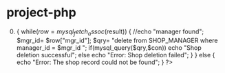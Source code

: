 # project-php
0) { while($row = mysql_fetch_assoc($result)) { //echo "manager found"; 
$mgr_id= $row["mgr_id"]; 
$qry= "delete from SHOP_MANAGER where manager_id = $mgr_id "; 
if(mysql_query($qry,$con)) echo "Shop deletion successful"; 
else echo "Error: Shop deletion failed"; 
} } else { echo "Error: The shop record could not be found";
} ?> 
